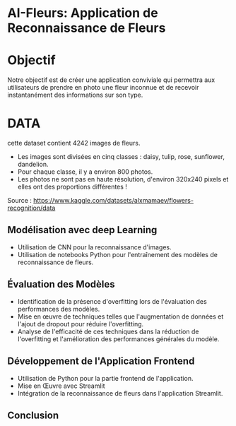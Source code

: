 # AI-Fleurs: Application de Reconnaissance de Fleurs
# Objectif
Notre objectif est de créer une application conviviale qui permettra aux utilisateurs de prendre en photo une fleur inconnue et de recevoir instantanément des informations sur son type.
# DATA 
cette dataset contient 4242 images de fleurs.
- Les images sont divisées en cinq classes : daisy, tulip, rose, sunflower, dandelion.
- Pour chaque classe, il y a environ 800 photos.
- Les photos ne sont pas en haute résolution, d'environ 320x240 pixels et elles ont des proportions différentes !

Source : https://www.kaggle.com/datasets/alxmamaev/flowers-recognition/data

## Modélisation avec deep Learning
- Utilisation de CNN pour la reconnaissance d'images.
- Utilisation de notebooks Python pour l'entraînement des modèles de reconnaissance de fleurs.
## Évaluation des Modèles
- Identification de la présence d'overfitting lors de l'évaluation des performances des modèles.
- Mise en œuvre de techniques telles que l'augmentation de données et l'ajout de dropout pour réduire l'overfitting.
- Analyse de l'efficacité de ces techniques dans la réduction de l'overfitting et l'amélioration des performances générales du modèle.
## Développement de l'Application Frontend
- Utilisation de Python pour la partie frontend de l'application.
- Mise en Œuvre avec Streamlit
- Intégration de la reconnaissance de fleurs dans l'application Streamlit.
## Conclusion



